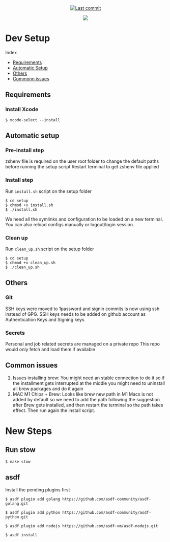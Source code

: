 <div align="center">

<a href="">
  <img alt="Last commit" src="https://img.shields.io/github/last-commit/wchavarria03/dotfiles?logo=git&style=for-the-badge"/>
</a>

[![](https://img.shields.io/badge/Neovim-0.9.5+-blueviolet.svg?style=for-the-badge&logo=Neovim)](https://github.com/neovim/neovim)

</div>

# Dev Setup

Index
- [Requirements](https://github.com/wchavarria03/dotfiles#Requirements)
- [Automatic Setup](https://github.com/wchavarria03/dotfiles#Automatic-setup)
- [Others](https://github.com/wchavarria03/dotfiles#Others)
- [Commonn issues](https://github.com/wchavarria03/dotfiles#Common-issues)

## Requirements

### Install Xcode
```
$ xcode-select --install
```

## Automatic setup

### Pre-install step
zshenv file is required on the user root folder to change the default paths before running the setup script
Restart terminal to get zshenv file applied

### Install step
Run `install.sh` script on the setup folder
```
$ cd setup
$ chmod +x install.sh
$ ./install.sh
````
We need all the symlinks and configuration to be loaded on a new terminal.
You can also reload configs manually or logout/login session.

### Clean up
Run `clean_up.sh` script on the setup folder

```
$ cd setup
$ chmod +x clean_up.sh
$ ./clean_up.sh
````

## Others 
### Git
SSH keys were moved to 1password and signin commits is now using ssh instead of GPG.
SSH keys needs to be added on github account as Authentication Keys and Signing keys

### Secrets
Personal and job related secrets are managed on a private repo
This repo would only fetch and load them if available

## Common issues
1. Issues installing brew: You might need an stable connection to do it so if the installment gets interrupted at the middle you might need to uninstall all brew packages and do it again
2. MAC M1 Chips + Brew: Looks like brew new path in M1 Macs is not added by default so we need to add the path following the suggestion after Brew gets installed, and then restart the terminal so the path takes effect. Then run again the install script.

# New Steps
## Run stow
```
$ make stow
```

## asdf
Install the pending plugins first
```
$ asdf plugin add golang https://github.com/asdf-community/asdf-golang.git

$ asdf plugin add python https://github.com/asdf-community/asdf-python.git

$ asdf plugin add nodejs https://github.com/asdf-vm/asdf-nodejs.git

$ asdf install

```
